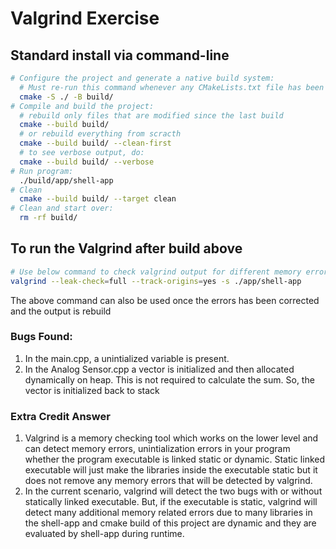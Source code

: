 # Valgrind Exercise

## Standard install via command-line
```bash
# Configure the project and generate a native build system:
  # Must re-run this command whenever any CMakeLists.txt file has been changed.
  cmake -S ./ -B build/
# Compile and build the project:
  # rebuild only files that are modified since the last build
  cmake --build build/
  # or rebuild everything from scracth
  cmake --build build/ --clean-first
  # to see verbose output, do:
  cmake --build build/ --verbose
# Run program:
  ./build/app/shell-app
# Clean
  cmake --build build/ --target clean
# Clean and start over:
  rm -rf build/
```

## To run the Valgrind after build above

```bash
# Use below command to check valgrind output for different memory errors and unintialization errors
valgrind --leak-check=full --track-origins=yes -s ./app/shell-app 

```
The above command can also be used once the errors has been corrected and the output is rebuild

### Bugs Found:
1. In the main.cpp, a unintialized variable is present.
2. In the Analog Sensor.cpp a vector is initialized and then allocated dynamically on heap. This is not required to calculate the sum. So, the vector is initialized back to stack

### Extra Credit Answer
1. Valgrind is a memory checking tool which works on the lower level and can detect memory errors, unintialization errors
in your program whether the program executable is linked static or dynamic. Static linked executable will just make the libraries inside the executable static but it does not remove any memory errors that will be detected by valgrind.
2. In the current scenario, valgrind will detect the two bugs with or without statically linked executable. But, if the executable is static, valgrind will detect many additional memory related errors due to many libraries in the shell-app and cmake build of this project are dynamic and they are evaluated by shell-app during runtime. 
